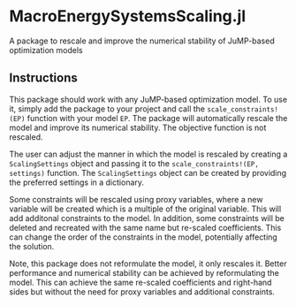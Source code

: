 # MacroEnergySystemsScaling.jl

A package to rescale and improve the numerical stability of JuMP-based optimization models

## Instructions

This package should work with any JuMP-based optimization model. To use it, simply add the package to your project and call the `scale_constraints!(EP)` function with your model `EP`. The package will automatically rescale the model and improve its numerical stability. The objective function is not rescaled.

The user can adjust the manner in which the model is rescaled by creating a `ScalingSettings` object and passing it to the `scale_constraints!(EP, settings)` function. The `ScalingSettings` object can be created by providing the preferred settings in a dictionary.

Some constraints will be rescaled using proxy variables, where a new variable will be created which is a multiple of the original variable. This will add additonal constraints to the model. In addition, some constraints will be deleted and recreated with the same name but re-scaled coefficients. This can change the order of the constraints in the model, potentially affecting the solution.

Note, this package does not reformulate the model, it only rescales it. Better performance and numerical stability can be achieved by reformulating the model. This can achieve the same re-scaled coefficients and right-hand sides but without the need for proxy variables and additional constraints.
